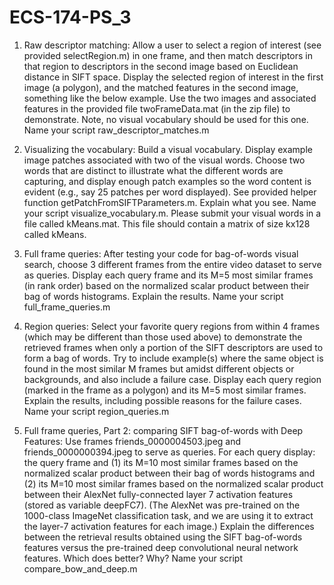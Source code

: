 # ECS-174-PS_3

1. Raw descriptor matching: Allow a user to select a region of interest (see
provided selectRegion.m) in one frame, and then match descriptors in that region to
descriptors in the second image based on Euclidean distance in SIFT space. Display the selected
region of interest in the first image (a polygon), and the matched features in the second image,
something like the below example. Use the two images and associated features in the provided
file twoFrameData.mat (in the zip file) to demonstrate. Note, no visual vocabulary should
be used for this one. Name your script raw_descriptor_matches.m

2. Visualizing the vocabulary: Build a visual vocabulary. Display example image patches
associated with two of the visual words. Choose two words that are distinct to illustrate what
the different words are capturing, and display enough patch examples so the word content is
evident (e.g., say 25 patches per word displayed). See provided helper function
getPatchFromSIFTParameters.m. Explain what you see. Name your script
visualize_vocabulary.m. Please submit your visual words in a file called kMeans.mat.
This file should contain a matrix of size kx128 called kMeans.

3. Full frame queries: After testing your code for bag-of-words visual search, choose 3
different frames from the entire video dataset to serve as queries. Display each query frame
and its M=5 most similar frames (in rank order) based on the normalized scalar product
between their bag of words histograms. Explain the results. Name your script
full_frame_queries.m

4. Region queries: Select your favorite query regions from within 4 frames (which may be
different than those used above) to demonstrate the retrieved frames when only a portion of the
SIFT descriptors are used to form a bag of words. Try to include example(s) where the
same object is found in the most similar M frames but amidst different objects or
backgrounds, and also include a failure case. Display each query region (marked in the
frame as a polygon) and its M=5 most similar frames. Explain the results, including possible
reasons for the failure cases. Name your script region_queries.m

5. Full frame queries, Part 2: comparing SIFT bag-of-words with Deep Features:
Use frames friends_0000004503.jpeg and friends_0000000394.jpeg to serve as
queries. For each query display: the query frame and (1) its M=10 most similar frames based on
the normalized scalar product between their bag of words histograms and (2) its M=10 most
similar frames based on the normalized scalar product between their AlexNet fully-connected
layer 7 activation features (stored as variable deepFC7). (The AlexNet was pre-trained on the
1000-class ImageNet classification task, and we are using it to extract the layer-7 activation
features for each image.) Explain the differences between the retrieval results obtained using the
SIFT bag-of-words features versus the pre-trained deep convolutional neural network features.
Which does better? Why? Name your script compare_bow_and_deep.m
